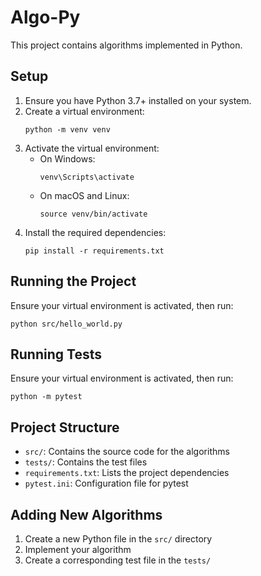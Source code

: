 # Algo-Py

This project contains algorithms implemented in Python.

## Setup

1. Ensure you have Python 3.7+ installed on your system.
2. Create a virtual environment:
   ```
   python -m venv venv
   ```
3. Activate the virtual environment:
   - On Windows:
     ```
     venv\Scripts\activate
     ```
   - On macOS and Linux:
     ```
     source venv/bin/activate
     ```
4. Install the required dependencies:
   ```
   pip install -r requirements.txt
   ```

## Running the Project

Ensure your virtual environment is activated, then run:

```
python src/hello_world.py
```

## Running Tests

Ensure your virtual environment is activated, then run:

```
python -m pytest
```

## Project Structure

- `src/`: Contains the source code for the algorithms
- `tests/`: Contains the test files
- `requirements.txt`: Lists the project dependencies
- `pytest.ini`: Configuration file for pytest

## Adding New Algorithms

1. Create a new Python file in the `src/` directory
2. Implement your algorithm
3. Create a corresponding test file in the `tests/`
